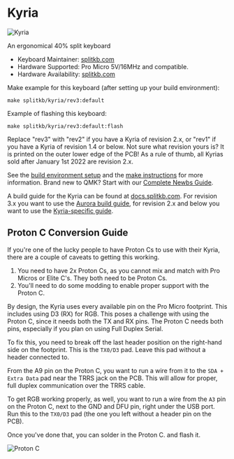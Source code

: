 # Kyria

![Kyria](https://cdn.shopify.com/s/files/1/0227/9171/6941/products/PlateCase_f1870016-98b8-43a9-8aed-3eaf073b367b_900x.jpg?v=1568934600)

An ergonomical 40% split keyboard

* Keyboard Maintainer: [splitkb.com](https://github.com/splitkb)
* Hardware Supported: Pro Micro 5V/16MHz and compatible.
* Hardware Availability: [splitkb.com](https://splitkb.com/products/kyria-pcb-kit)

Make example for this keyboard (after setting up your build environment):

    make splitkb/kyria/rev3:default

Example of flashing this keyboard:

    make splitkb/kyria/rev3:default:flash

Replace "rev3" with "rev2" if you have a Kyria of revision 2.x, or "rev1" if you have a Kyria of revision 1.4 or below.
Not sure what revision yours is? It is printed on the outer lower edge of the PCB!
As a rule of thumb, all Kyrias sold after January 1st 2022 are revision 2.x.

See the [build environment setup](https://docs.qmk.fm/#/getting_started_build_tools) and the [make instructions](https://docs.qmk.fm/#/getting_started_make_guide) for more information. Brand new to QMK? Start with our [Complete Newbs Guide](https://docs.qmk.fm/#/newbs).

A build guide for the Kyria can be found at [docs.splitkb.com](https://docs.splitkb.com/hc/en-us/categories/360002241559-Build-Guides). For revision 3.x you want to use the [Aurora build guide](https://docs.splitkb.com/hc/en-us/articles/6269789921564-Aurora-Build-Guide-1-Introduction), for revision 2.x and below you want to use the [Kyria-specific guide](https://docs.splitkb.com/hc/en-us/articles/360010552059-Kyria-Build-Guide-Introduction).

## Proton C Conversion Guide

If you're one of the lucky people to have Proton Cs to use with their Kyria, there are a couple of caveats to getting this working.

1. You need to have 2x Proton Cs, as you cannot mix and match with Pro Micros or Elite C's.  They both need to be Proton Cs.
2. You'll need to do some modding to enable proper support with the Proton C.

By design, the Kyria uses every available pin on the Pro Micro footprint.  This includes using D3 (RX) for RGB.  This poses a challenge with using the Proton C, since it needs both the TX and RX pins. The Proton C needs both pins, especially if you plan on using Full Duplex Serial. 

To fix this, you need to break off the last header position on the right-hand side on the footprint. This is the `TX0/D3` pad. Leave this pad without a header connected to.

From the A9 pin on the Proton C, you want to run a wire from it to the `SDA + Extra Data` pad near the TRRS jack on the PCB. This will allow for proper, full duplex communication over the TRRS cable. 

To get RGB working properly, as well, you want to run a wire from the `A3` pin on the Proton C, next to the GND and DFU pin, right under the USB port.  Run this to the `TX0/D3` pad (the one you left without a header pin on the PCB).

Once you've done that, you can solder in the Proton C. and flash it.

![Proton C](https://i.imgur.com/nICqWLo.jpg)
